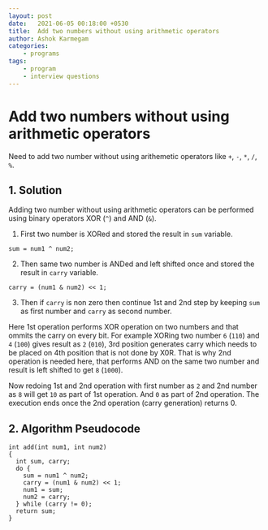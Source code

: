 ```yaml
---
layout: post
date:   2021-06-05 00:18:00 +0530
title:  Add two numbers without using arithmetic operators
author: Ashok Karmegam
categories:
    - programs
tags:
    - program
    - interview questions
---
```


# Add two numbers without using arithmetic operators
Need to add two number without using arithemetic operators like `+`, `-`, `*`,
`/`, `%`.

## 1. Solution
Adding two number without using arithmetic operators can be performed using
binary operators XOR (`^`) and AND (`&`).
1. First two number is XORed and stored the result in `sum` variable.
```
sum = num1 ^ num2;
```
2. Then same two number is ANDed and left shifted once and stored the result
in `carry` variable.
```
carry = (num1 & num2) << 1;
```
3. Then if `carry` is non zero then continue 1st and 2nd step by keeping
`sum` as first number and `carry` as second number.

Here 1st operation performs XOR operation on two numbers and that ommits the
carry on every bit. For example XORing two number `6` (`110`) and `4` (`100`)
gives result as `2` (`010`), 3rd position generates carry which needs to be
placed on 4th position that is not done by X0R. That is why 2nd operation is
needed here, that performs AND on the same two number and result is left shifted
to get `8` (`1000`).

Now redoing 1st and 2nd operation with first number as `2` and 2nd number as `8`
will get `10` as part of 1st operation. And `0` as part of 2nd operation. The
execution ends once the 2nd operation (carry generation) returns 0.

## 2. Algorithm Pseudocode

```
int add(int num1, int num2)
{
  int sum, carry;
  do {
    sum = num1 ^ num2;
    carry = (num1 & num2) << 1;
    num1 = sum;
    num2 = carry;
  } while (carry != 0);
  return sum;
}
```
